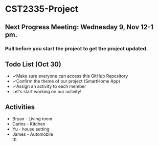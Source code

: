 # CST2335-Project
## Next Progress Meeting: Wednesday 9, Nov 12-1 pm.
### Pull before you start the project to get the project updated.

## Todo List (Oct 30)
  <ul>
    <li>&#10003;Make sure everyone can access this GitHub Repository</li>
    <li>&#10003;Confirm the theme of our project (SmartHome App)</li>
    <li>&#10003;Assign an activity to each member</li>
    <li>Let's start working on our activity!</li>

   
  </ul>

## Activities
<ul>
  <li>Bryan - Living room</li>
   <li>Carlos - Kitchen</li>
  <li>Yu - house setting</li>
  <li>James -  Automobile</li>
 ttt
</ul>

